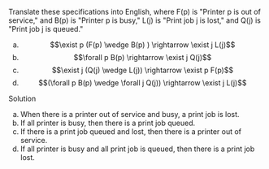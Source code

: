 Translate these specifications into English, where F(p) is "Printer p is out of service," and B(p) is "Printer p is busy," L(j) is "Print job j is lost," and Q(j) is "Print job j is queued."

1. $$\exist p (F(p) \wedge B(p) ) \rightarrow \exist j L(j)$$
2. $$\forall p B(p) \rightarrow \exist j Q(j)$$
3. $$\exist j (Q(j) \wedge L(j)) \rightarrow \exist p F(p)$$
4. $$(\forall p B(p) \wedge \forall j Q(j)) \rightarrow \exist j L(j)$$

Solution

1. When there is a printer out of service and busy, a print job is lost.
2. If all printer is busy, then there is a print job queued.
3. If there is a print job queued and lost, then there is a printer out of service.
4. If all printer is busy and all print job is queued, then there is a print job lost.

<style type="text/css">
    ol { list-style-type: lower-alpha; }
</style>